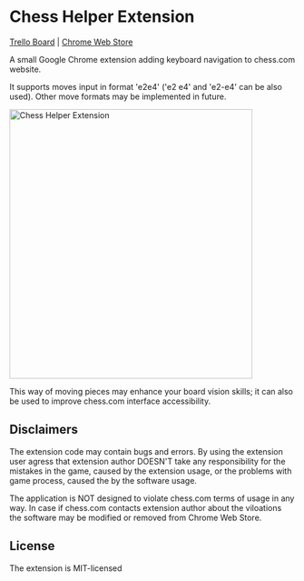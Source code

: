 # Chess Helper Extension

[Trello Board](https://trello.com/b/xaiPLyB0)
|
[Chrome Web Store](https://chrome.google.com/webstore/detail/bghaancnengidpcefpkbbppinjmfnlhh/publish-accepted?hl=en-US)

A small Google Chrome extension adding keyboard navigation to chess.com website.

It supports moves input in format 'e2e4' ('e2 e4' and 'e2-e4' can be also used). Other move formats may be implemented in future.

<img src="https://i.imgur.com/ehN2pfT.png" alt="Chess Helper Extension" width=428 height=474>

This way of moving pieces may enhance your board vision skills; it can also be used to improve chess.com interface accessibility.


## Disclaimers

The extension code may contain bugs and errors.
By using the extension user agress that extension author DOESN'T take
any responsibility for the mistakes in the game, caused by the extension usage,
or the problems with game process, caused the by the software usage.

The application is NOT designed to violate chess.com terms of usage in any way.
In case if chess.com contacts extension author about the viloations
the software may be modified or removed from Chrome Web Store.


## License

The extension is MIT-licensed
